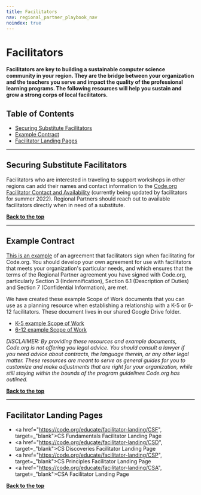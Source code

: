 ```yaml
---
title: Facilitators
nav: regional_partner_playbook_nav
noindex: true
---
```


<a id="top"></a>

# Facilitators


#### Facilitators are key to building a sustainable computer science community in your region. They are the bridge between your organization and the teachers you serve and impact the quality of the professional learning programs. The following resources will help you sustain and grow a strong corps of local facilitators.

## Table of Contents
- [Securing Substitute Facilitators](#subfac)
- [Example Contract](#contract)
- [Facilitator Landing Pages](#landing)

________________

<a id="subfac"></a>
## Securing Substitute Facilitators
Facilitators who are interested in traveling to support workshops in other regions can add their names and contact information to the [Code.org Facilitator Contact and Availability](https://docs.google.com/spreadsheets/d/1ccefl3MO-Z0ETyq9MmpvqiK9KTPOXoubVVckp28VXrU/edit#gid=0) (currently being updated by facilitators for summer 2022). Regional Partners should reach out to available facilitators directly when in need of a substitute.



[**Back to the top**](#top)
________________
<a id="contract"></a>
## Example Contract
[This is an example](https://docs.google.com/document/d/12xtLUisQB0VJHQAxtNBVUcFYJzT9uXXuMKPrJ5ChLsw/view) of an agreement that facilitators sign when facilitating for Code.org. You should develop your own agreement for use with facilitators that meets your organization's particular needs, and which ensures that the terms of the Regional Partner agreement you have signed with Code.org, particularly Section 3 (Indemnification), Section 6.1 (Description of Duties) and Section 7 (Confidential Information), are met.

We have created these example Scope of Work documents that you can use as a planning resource when establishing a relationship with a K-5 or 6-12 facilitators. These document lives in our shared Google Drive folder.

- <a href="https://docs.google.com/document/d/1sdGbB5BSBTjjjjC6abIjAO4XzznXVvgwQe95CRL_c6E/edit?usp=sharing" target=_blank>K-5 example Scope of Work</a>
-  <a href="https://docs.google.com/document/d/1JM9UmPcwLUv_lCDAdFtX3jBst4B34ll-zQukaGl34Kc/edit" target=_blank>6-12 example Scope of Work</a>


*DISCLAIMER: By providing these resources and example documents, Code.org is not offering you legal advice. You should consult a lawyer if you need advice about contracts, the language therein, or any other legal matter. These resources are meant to serve as general guides for you to customize and make adjustments that are right for your organization, while still staying within the bounds of the program guidelines Code.org has outlined.*


[**Back to the top**](#top)
________________
<a id="landing"></a>
## Facilitator Landing Pages

- <a href="https://code.org/educate/facilitator-landing/CSF", target=_"blank">CS Fundamentals Facilitator Landing Page</a> 
- <a href="https://code.org/educate/facilitator-landing/CSD", target=_"blank">CS Discoveries Facilitator Landing Page</a> 
- <a href="https://code.org/educate/facilitator-landing/CSP", target=_"blank">CS Principles Facilitator Landing Page</a>
- <a href="https://code.org/educate/facilitator-landing/CSA", target=_"blank">CSA Facilitator Landing Page</a> 



[**Back to the top**](#top)


